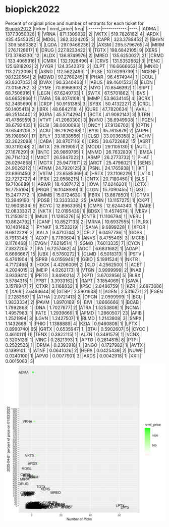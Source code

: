 # biopick2022
Percent of original price and number of entrants for each ticket for [Biopick2022](https://twitter.com/hashtag/Biopick2022)
|ticker |   nrml_price| freq|
|:------|------------:|----:|
|ADMA   | 1377.3050026|    1|
|VRNA   |  871.1309932|    2|
|VKTX   |  519.7826162|    4|
|ARDX   |  435.4545325|    5|
|MDGL   |  382.3224205|    3|
|CAPR   |  323.3788452|    2|
|BHVN   |  309.5890382|    1|
|LQDA   |  297.9466236|    2|
|AXSM   |  295.5796765|    4|
|MIRM   |  276.1128617|    1|
|DRUG   |  227.8233422|    1|
|TGTX   |  198.6842105|    9|
|XERS   |  173.3788330|   12|
|ALDX   |  136.8749976|    2|
|MREO   |  135.6250027|   21|
|CRMD   |  133.4065916|    1|
|CMRX   |  132.1928496|    4|
|CRVS   |  131.5352682|    3|
|FENC   |  125.6818202|    2|
|VYGR   |  124.3542376|    2|
|CLPT   |  116.6666653|    3|
|MNKD   |  113.2723098|    1|
|ASND   |  112.5622493|    1|
|PLSE   |  107.6299739|    1|
|NGENF  |   98.1220564|    2|
|MDWD   |   97.2760245|    1|
|PHAR   |   96.4574944|    1|
|OCUL   |   93.8307053|    8|
|DVAX   |   90.3340463|    1|
|ABUS   |   89.4601523|    8|
|ELDN   |   73.0158762|    3|
|ZYME   |   70.8968903|    2|
|MYO    |   70.8546392|    1|
|SRPT   |   68.7506916|    1|
|LEGN   |   67.6249733|    1|
|SWTX   |   67.5701862|    1|
|BVS    |   64.6652866|    1|
|TARA   |   59.4074108|    1|
|IMMP   |   53.9634145|    4|
|BCRX   |   52.3465690|    6|
|CRDF   |   50.9151385|    3|
|SYBX   |   50.4132227|    2|
|CRDL   |   50.1405413|    2|
|IBRX   |   48.6842118|    4|
|QURE   |   47.7820634|    1|
|AVXL   |   46.2514440|    2|
|KURA   |   45.5714294|    1|
|BCTX   |   41.9082143|    3|
|LTRN   |   41.4786959|    3|
|VTVT   |   41.2060300|    3|
|NVNO   |   38.6949908|    1|
|PGEN   |   38.6792433|    1|
|GLSI   |   38.0600093|    1|
|ONCY   |   37.9136702|    1|
|OPTN   |   37.6543206|    2|
|ACIU   |   36.2626268|    1|
|BYSI   |   35.7615879|    2|
|AUPH   |   35.1989501|   17|
|BFLY   |   33.1838566|    1|
|CLSD   |   33.0036358|    2|
|ACHV   |   32.2622098|    1|
|CABA   |   30.8707116|    6|
|CRIS   |   30.6722682|   15|
|ASRT   |   30.3119248|    2|
|IMTX   |   29.7619057|    2|
|MODD   |   29.1105130|    1|
|AUTL   |   27.1676291|    9|
|BNTC   |   26.9869785|    1|
|MNMD   |   26.7632839|    1|
|BMEA   |   26.7114102|    1|
|MXCT   |   26.5947022|    1|
|ARMP   |   26.2773732|    1|
|PHAT   |   26.0294858|    1|
|MGTX   |   25.9477671|    2|
|ARCT   |   25.4796021|    1|
|SENS   |   24.9026212|    1|
|ATNM   |   24.7920125|    3|
|PSNL   |   24.1765938|    1|
|IKT    |   23.6961450|    2|
|VSTM   |   23.6585369|    4|
|HRTX   |   23.1106229|    1|
|LVTX   |   22.7272727|    4|
|IFRX   |   22.0588215|    1|
|CNTX   |   20.7180450|    1|
|SLS    |   19.7106689|    1|
|ARWR   |   18.4087472|    3|
|IOVA   |   17.0246201|    1|
|LCTX   |   16.7755104|    1|
|PRQR   |   16.1048680|    3|
|CLGN   |   15.7090455|    1|
|QSI    |   15.2477772|    1|
|CMMB   |   15.0724630|    1|
|FBRX   |   13.8878501|    1|
|CTMX   |   13.3949190|    1|
|PDSB   |   13.3333332|   25|
|AMRN   |   13.1157275|    1|
|CKPT   |   12.9903534|    9|
|BCYC   |   12.8963365|    1|
|CMPS   |   12.6244340|    1|
|DARE   |   12.0833337|    2|
|NKTX   |   12.0195439|    1|
|BDSX   |   11.4574674|    1|
|VERV   |   11.2150810|    1|
|IMUX   |   11.1285276|    5|
|CNTB   |   11.1106794|    1|
|VERU   |   10.8624792|    1|
|CANF   |   10.8527133|    2|
|MRNA   |   10.6937555|    1|
|PLRX   |   10.1481482|    1|
|PYNKF  |    9.7523219|    1|
|SANA   |    9.6899228|    1|
|XFOR   |    9.6812228|    3|
|KALA   |    9.4710744|    2|
|CELZ   |    9.0497736|    1|
|GOSS   |    8.7913348|    1|
|ACXP   |    8.7780604|    1|
|ANVS   |    8.4755405|    3|
|MCRB   |    8.1176468|    1|
|EVGN   |    7.6219514|    1|
|SGMO   |    7.6013335|    7|
|CYCN   |    7.3837205|    7|
|IPA    |    6.7257462|    4|
|ADCT   |    6.6831682|    1|
|ADAP   |    6.6666667|   15|
|UBX    |    6.5760272|    1|
|GLMD   |    6.5018313|    1|
|PSTV   |    6.4761904|    1|
|SPRB   |    6.0156949|    1|
|GBIO   |    5.1991524|    1|
|NKTR   |    4.7172465|    3|
|HOOK   |    4.4206009|    2|
|XLO    |    4.2562500|    1|
|ACET   |    4.2024015|    2|
|MEIP   |    4.0262173|    1|
|VTGN   |    3.9999999|    2|
|INAB   |    3.9339410|    1|
|PRTG   |    3.8490214|    7|
|KPTI   |    3.6702956|    5|
|BLRX   |    3.5784315|    1|
|PPBT   |    3.3933162|    1|
|RAPT   |    3.1854069|    1|
|SAVA   |    3.1578947|    7|
|CTXR   |    3.1168832|    1|
|IPSC   |    2.8486759|    1|
|KZR    |    2.6973686|    1|
|XAIR   |    2.6493644|    8|
|GTBP   |    2.5901638|    1|
|AGEN   |    2.5316771|    2|
|FGEN   |    2.1283687|    1|
|ATHA   |    2.0721413|    2|
|OPGN   |    2.0599999|    1|
|BCLI   |    1.9833334|    2|
|PAVM   |    1.8970189|    9|
|BIVI   |    1.8666666|    1|
|BCAB   |    1.7992868|    1|
|DNA    |    1.7027677|    2|
|ATRA   |    1.5253808|    1|
|NCNA   |    1.4957983|    1|
|FATE   |    1.2939669|    1|
|AFMD   |    1.2860507|   23|
|AFIB   |    1.2521994|    3|
|LGVN   |    1.2427507|    1|
|RLMD   |    1.2143808|    3|
|SNPX   |    1.1432668|    1|
|PHIO   |    1.1388889|    4|
|KZIA   |    0.9460808|    1|
|LPTX   |    0.8990740|   65|
|GRTX   |    0.6535947|    1|
|BTAI   |    0.5902607|    5|
|CYCC   |    0.4610111|   11|
|TENX   |    0.3822115|    1|
|ALZN   |    0.3491579|    1|
|VCNX   |    0.3205128|    1|
|VINC   |    0.2821393|    1|
|APTO   |    0.2814815|    8|
|PTPI   |    0.2522523|    1|
|DRMA   |    0.2393918|    1|
|BNGO   |    0.1727982|    1|
|AVTX   |    0.1399101|    1|
|ATNF   |    0.0641026|    2|
|HEPA   |    0.0425439|    2|
|NUWE   |    0.0240100|    1|
|APVO   |    0.0077901|    3|
|ARDS   |    0.0042918|    1|
|XXII   |    0.0015083|    3|
![retvspicks](biopicks.png?raw=true)
